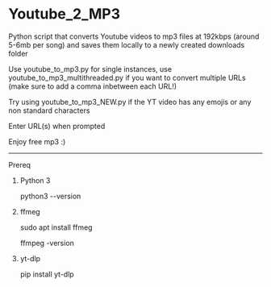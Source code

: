 # Youtube_2_MP3
Python script that converts Youtube videos to mp3 files at 192kbps (around 5-6mb per song) and saves them locally to a newly created downloads folder



Use youtube_to_mp3.py for single instances, use youtube_to_mp3_multithreaded.py if you want to convert multiple URLs (make sure to add a comma inbetween each URL!)

Try using youtube_to_mp3_NEW.py if the YT video has any emojis or any non standard characters

Enter URL(s) when prompted

Enjoy free mp3 :)


*********************************************************************************************************************************************************************


Prereq

1. Python 3

   python3 --version


   
2. ffmeg

   sudo apt install ffmeg
   
   ffmpeg -version



4. yt-dlp

    pip install yt-dlp
